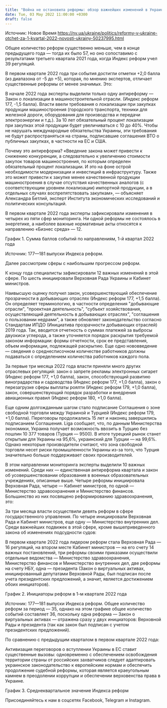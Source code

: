 ```yaml
---
title: "Война не остановила реформы: обзор важнейших изменений в Украине за первый квартал 2022 года — Вокс Украина"
date: Tue, 03 May 2022 11:00:00 +0300
draft: false
---
```

Источник: Новое Время https://nv.ua/ukraine/politics/reformy-v-ukraine-otchet-za-1-kvartal-2022-novosti-ukrainy-50237995.html


Общее количество реформ существенно меньше, чем в конце предыдущего года — тогда их было 57, но оно сопоставимо с результатами третьего квартала 2021 года, когда Индекс реформ учел 39 регуляций.

В первом квартале 2022 года три события достигли отметки +2,0 балла (из диапазона от -5 до +5), которая, по мнению экспертов, отличает существенные реформы от менее значимых. Это:

В начале 2022 года эксперты выделили только одну антиреформу — Закон о локализации в машиностроительной отрасли. (Индекс реформ 177, -1,5 балла). Власти ввели требования о локализации при закупках продукции машиностроения (городского транспорта, техники для железной дороги, оборудования для производства и передачи электроэнергии и т.д.). За 10 лет обязательный процент локализации при закупках этой продукции будет увеличиваться с 10 до 40%. Чтобы не нарушать международные обязательства Украины, эти требования не будут распространяться на страны, подписавшие соглашения ВТО о публичных закупках, в частности на ЕС и США.

 Почему это антиреформа? «Введение закона может привести к снижению конкуренции, а следовательно к увеличению стоимости закупок товаров машиностроения, по которым определен обязательный процент локализации. И это на фоне острой необходимости модернизации и инвестиций в инфраструктуру. Также это может привести к закупке менее качественной продукции машиностроения в случае отсутствия качественных аналогов (с соответствующим уровнем локализации) импортной продукции, а в отдельных случаях воспрепятствовать закупкам», — объясняет Александра Бетлий, эксперт Института экономических исследований и политических консультаций.

В первом квартале 2022 года эксперты зафиксировали изменения в четырех из пяти сфер мониторинга. Ни одной реформы не состоялось в энергетике, а наиболее важные нормативные акты относятся к направлению «Бизнес среда» — 12.



 График 1. Сумма баллов событий по направлениям, 1-й квартал 2022 года

Источник: 177—181 выпуски Индекса реформ.

Далее рассмотрим сферы с наибольшим прогрессом реформ.

К концу года специалисты зафиксировали 12 важных изменений в этой сфере. По шесть инициировали Верховная Рада Украины и Кабинет министров.

 Наивысшую оценку получил закон, усовершенствующий обеспечение прозрачности в добывающих отраслях (Индекс реформ 177, +1,5 балла). Он определяет терминологию, в частности определения "добывающие отрасли", "проектная деятельность", "субъект хозяйствования, осуществляющий деятельность в добывающих отраслях", "соглашения о пользовании недрами", а также обновляет законодательство согласно Стандартам ИПДО (Инициатива прозрачности добывающих отраслей) 2019 года. Так, вводится отчетность о суммах платежей за выбросы двуокиси углерода, а также уточняется порядок раскрытия требуемой законом информации: формы отчетности, срок ее представления, объем информации, подлежащей раскрытию. Еще одно нововведение — сведения о среднесписочном количестве работников должны подаваться с определением количества работников каждого пола.

 За первые три месяца 2022 года власти приняли много других отраслевых регуляций: закон о запрете рекламы электронных сигарет (Индекс реформ 177, +1,0 балла), закон, способствующий развитию виноградарства и садоводства (Индекс реформ 177, +1,0 балла), закон о перезагрузке сферы выплаты роялти (Индекс реформ 179, +1,0 балла), закон, совершенствующий порядок разработки и внедрения авиационных правил (Индекс реформ 180, +1,0 балла).

 Еще одним долгожданным шагом стало подписание Соглашения о зоне свободной торговли между Украиной и Турцией (Индекс реформ 179, +1,0 балла). Переговоры продолжались 15 лет и наконец завершились подписанием Соглашения. Liga сообщает, что, по данным Министерства экономики, Украина получает возможность ввозить в Турцию без пошлин 10 377 товаров (Турция — 9500). В итоге турецкий рынок станет открытым для Украины на 95,6%, украинский для Турции — на 99,6%. Однако некоторые производители считают, что зона свободной торговли несет риски промышленности Украины из-за того, что Турция значительно больше поддерживает своих производителей.

В этом направлении мониторинга эксперты выделили 10 важных изменений. Среди них — единственная антиреформа квартала и закон об усовершенствовании образования в военных образовательных учреждениях, описанные выше. Четыре реформы инициировала Верховная Рада, четыре — Кабинет министров, по одной — Министерство здравоохранения и Министерство финансов. Большинство из них посвящено реформированию здравоохранения, это:

За три месяца власти осуществили девять реформ в сфере государственного управления. По четыре инициировали Верховная Рада и Кабинет министров, еще одну — Министерство внутренних дел. Среди важнейших подвижек в этой сфере, кроме вышеприведенного закона об изменениях подсудности судов:

В первом квартале 2022 года лидером реформ стала Верховная Рада — 16 регуляций, на втором месте Кабинет министров — на его счету 14 важных постановлений, три реформы своими приказами осуществили отдельные ведомства — Министерство здравоохранения, Министерство финансов и Министерство внутренних дел, две реформы на счету НБУ, одна — президента (Закон о виртуальных активах, инициированный депутатами Верховной Рады, был подписан после учета президентских предложений, а значит, является достижением обоих инициаторов).

 График 2. Инициаторы реформ в 1-м квартале 2022 года

Источник: 177—181 выпуски Индекса реформ. Общее количество реформ за период — 35, однако на этом графике общее количество событий составляет 36, поскольку одна реформа — Закон о виртуальных активах — отражена сразу у двух инициаторов: Верховной Рады и президента (так как закон был подписан с учетом президентских предложений).

По сравнению с предыдущим кварталом в первом квартале 2022 года:

Активизация переговоров о вступлении Украины в ЕС ставит существенные вызовы: одновременно с обеспечением освобождения территории страны от российских захватчиков следует адаптировать украинское законодательство к европейским нормам и обеспечить продолжение судебной реформы, которая является краеугольным камнем в преодолении коррупции и обеспечении верховенства права в Украине.

 График 3. Среднеквартальное значение Индекса реформ

Присоединяйтесь к нам в соцсетях Facebook, Telegram и Instagram.
